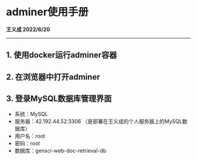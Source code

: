 # adminer使用手册

**王义成 2022/6/20**

---

## 1. 使用docker运行adminer容器

## 2. 在浏览器中打开adminer

## 3. 登录MySQL数据库管理界面

* 系统：MySQL
* 服务器：42.192.44.52:3306 （是部署在王义成的个人服务器上的MySQL数据库）
* 用户名：root
* 密码：root
* 数据库：gensci-web-doc-retrieval-db